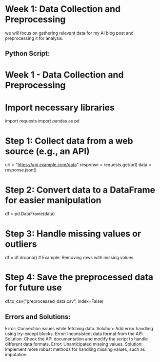 # Week 1: Data Collection and Preprocessing
we will focus on gathering relevant data for my AI blog post and preprocessing it for analysis.
## Python Script:
# Week 1 - Data Collection and Preprocessing

# Import necessary libraries
import requests
import pandas as pd

# Step 1: Collect data from a web source (e.g., an API)
url = "https://api.example.com/data"
response = requests.get(url)
data = response.json()

# Step 2: Convert data to a DataFrame for easier manipulation
df = pd.DataFrame(data)

# Step 3: Handle missing values or outliers
df = df.dropna()  # Example: Removing rows with missing values

# Step 4: Save the preprocessed data for future use
df.to_csv("preprocessed_data.csv", index=False)

## Errors and Solutions:

Error: Connection issues while fetching data.
Solution: Add error handling using try-except blocks.
Error: Inconsistent data format from the API.
Solution: Check the API documentation and modify the script to handle different data formats.
Error: Unanticipated missing values.
Solution: Implement more robust methods for handling missing values, such as imputation.
